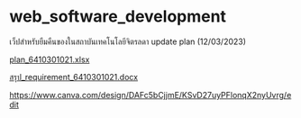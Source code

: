 # web_software_development
เว็ปสำหรับยืมคืนของในสถาบันเทคโนโลยีจิตรลดา
update plan (12/03/2023)


[plan_6410301021.xlsx](https://github.com/jittapat-idea/web_software_development/files/10950025/plan_6410301021.xlsx)


[สรุป_requirement_6410301021.docx](https://github.com/jittapat-idea/web_software_development/files/10446450/_requirement_6410301021.docx)


https://www.canva.com/design/DAFc5bCjjmE/KSvD27uyPFlonqX2nyUvrg/edit
